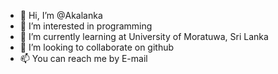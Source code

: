 - 👋 Hi, I’m @Akalanka
- 👀 I’m interested in programming
- 🌱 I’m currently learning at University of Moratuwa, Sri Lanka
- 💞️ I’m looking to collaborate on github
- 📫 You can reach me by E-mail

<!---
Akalanka-00/Akalanka-00 is a ✨ special ✨ repository because its `README.md` (this file) appears on your GitHub profile.
You can click the Preview link to take a look at your changes.
--->
